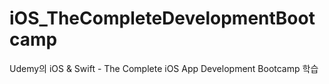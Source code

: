 # iOS_TheCompleteDevelopmentBootcamp
Udemy의 iOS &amp; Swift - The Complete iOS App Development Bootcamp 학습
